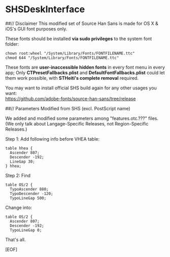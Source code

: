 SHSDeskInterface
================
##// Disclaimer
This modified set of Source Han Sans is made for OS X &amp; iOS's GUI font purposes only.

These fonts should be installed **via sudo privileges** to the system font folder:
<pre><code>chown root:wheel "/System/Library/Fonts/FONTFILENAME.ttc"
chmod 644 "/System/Library/Fonts/FONTFILENAME.ttc"</code></pre>

These fonts are **user-inaccessible hidden fonts** in every font menu in every app; Only **CTPresetFallbacks.plist** and **DefaultFontFallbacks.plist** could let them work possible, with **STHeiti's complete removal** required.

You may want to install official SHS build again for any other usages you want:<br>
https://github.com/adobe-fonts/source-han-sans/tree/release

##// Parameters Modified from SHS (excl. PostScript name)

We added and modified some parameters among "features.otc.???" files.<br>
(We only talk about Langage-Specific Releases, not Region-Specific Releases.)

Step 1: Add following info before VHEA table:
<pre><code>table hhea {
  Ascender 807;
  Descender -192;
  LineGap 30;
} hhea;</code></pre>
Step 2: Find 
<pre><code>table OS/2 {
  TypoAscender 880;
  TypoDescender -120;
  TypoLineGap 500;</code></pre>
Change into:
<pre><code>table OS/2 {
  Ascender 807;
  Descender -192;
  TypoLineGap 0;</code></pre>

That's all.

[EOF]